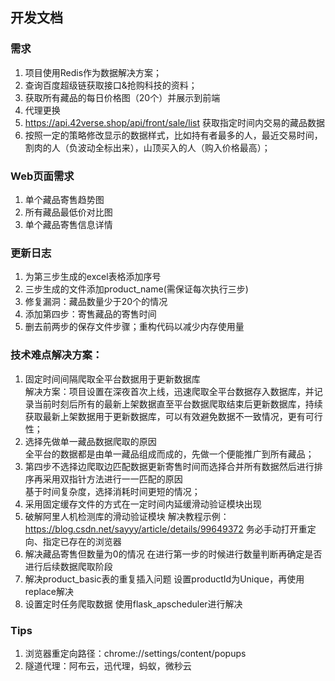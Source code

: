 ## 开发文档
### 需求
1. 项目使用Redis作为数据解决方案；
2. 查询百度超级链获取接口&抢购科技的资料；
3. 获取所有藏品的每日价格图（20个）并展示到前端
4. 代理更换
5. https://api.42verse.shop/api/front/sale/list 获取指定时间内交易的藏品数据
6. 按照一定的策略修改显示的数据样式，比如持有者最多的人，最近交易时间，割肉的人（负波动全标出来），山顶买入的人（购入价格最高）；



### Web页面需求
1. 单个藏品寄售趋势图
2. 所有藏品最低价对比图
3. 单个藏品寄售信息详情
### 更新日志
1. 为第三步生成的excel表格添加序号
2. 三步生成的文件添加product_name(需保证每次执行三步)
3. 修复漏洞：藏品数量少于20个的情况
4. 添加第四步：寄售藏品的寄售时间
5. 删去前两步的保存文件步骤；重构代码以减少内存使用量
### 技术难点解决方案：
1. 固定时间间隔爬取全平台数据用于更新数据库  
解决方案：项目设置在深夜首次上线，迅速爬取全平台数据存入数据库，并记录当前时刻后所有的最新上架数据直至平台数据爬取结束后更新数据库，持续获取最新上架数据用于更新数据库，可以有效避免数据不一致情况，更有可行性；
2. 选择先做单一藏品数据爬取的原因  
全平台的数据都是由单一藏品组成而成的，先做一个便能推广到所有藏品；  
3. 第四步不选择边爬取边匹配数据更新寄售时间而选择合并所有数据然后进行排序再采用双指针方法进行一一匹配的原因  
基于时间复杂度，选择消耗时间更短的情况；
4. 采用固定缓存文件的方式在一定时间内延缓滑动验证模块出现
5. 破解阿里人机检测库的滑动验证模块
解决教程示例：https://blog.csdn.net/sayyy/article/details/99649372
务必手动打开重定向、指定已存在的浏览器
6. 解决藏品寄售但数量为0的情况
在进行第一步的时候进行数量判断再确定是否进行后续数据爬取阶段
7. 解决product_basic表的重复插入问题
设置productId为Unique，再使用replace解决
8. 设置定时任务爬取数据
使用flask_apscheduler进行解决
### Tips
1. 浏览器重定向路径：chrome://settings/content/popups
2. 隧道代理：阿布云，迅代理，蚂蚁，微秒云